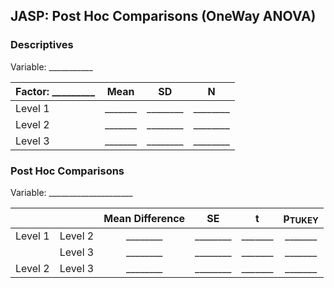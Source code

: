 ## JASP: Post Hoc Comparisons (OneWay ANOVA)

### Descriptives

Variable: \_\_\_\_\_\_\_\_\_\_\_

|Factor: \_\_\_\_\_\_\_\_\_|Mean|SD|N|
| :- | :-: | :-: | :-: |
|Level 1|\_\_\_\_\_\_\_|\_\_\_\_\_\_\_\_|\_\_\_\_\_\_\_\_|
|Level 2|\_\_\_\_\_\_\_|\_\_\_\_\_\_\_\_|\_\_\_\_\_\_\_\_|
|Level 3|\_\_\_\_\_\_\_|\_\_\_\_\_\_\_\_|\_\_\_\_\_\_\_\_|

### Post Hoc Comparisons

Variable: \_\_\_\_\_\_\_\_\_\_\_\_\_\_\_\_\_\_\_\_\_ 

|||Mean Difference|SE|t|p<sub>TUKEY</sub>|
| :- | :- | :-: | :-: | :-: | :-: |
|Level 1|Level 2|\_\_\_\_\_\_\_\_|\_\_\_\_\_\_\_\_|\_\_\_\_\_\_\_|\_\_\_\_\_\_\_|
||Level 3|\_\_\_\_\_\_\_\_|\_\_\_\_\_\_\_\_|\_\_\_\_\_\_\_|\_\_\_\_\_\_\_|
|Level 2|Level 3|\_\_\_\_\_\_\_\_|\_\_\_\_\_\_\_\_|\_\_\_\_\_\_\_|\_\_\_\_\_\_\_|
